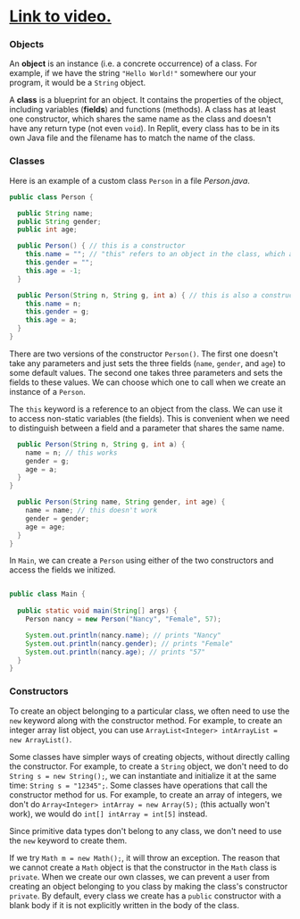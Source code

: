 # [Link to video.](TODO)

### Objects

An **object** is an instance (i.e. a concrete occurrence) of a class. For example, if we have the string `"Hello World!"` somewhere our your program, it would be a `String` object. 

A **class** is a blueprint for an object. It contains the properties of the object, including variables (**fields**) and functions (methods). A class has at least one constructor, which shares the same name as the class and doesn't have any return type (not even `void`). In Replit, every class has to be in its own Java file and the filename has to match the name of the class.

### Classes

Here is an example of a custom class `Person` in a file *Person.java*.

```java
public class Person {

  public String name;
  public String gender;
  public int age;

  public Person() { // this is a constructor
    this.name = ""; // "this" refers to an object in the class, which allows us to access the fields
    this.gender = "";
    this.age = -1;
  }

  public Person(String n, String g, int a) { // this is also a constructor
    this.name = n;
    this.gender = g;
    this.age = a;
  }
} 
```

There are two versions of the constructor `Person()`. The first one doesn't take any parameters and just sets the three fields (`name`, `gender`, and `age`) to some default values. The second one takes three parameters and sets the fields to these values. We can choose which one to call when we create an instance of a `Person`.

The `this` keyword is a reference to an object from the class. We can use it to access non-static variables (the fields). This is convenient when we need to distinguish between a field and a parameter that shares the same name.

```java
  public Person(String n, String g, int a) { 
    name = n; // this works
    gender = g;
    age = a;
  }
} 
```

```java
  public Person(String name, String gender, int age) { 
    name = name; // this doesn't work
    gender = gender;
    age = age;
  }
} 
```

In `Main`, we can create a `Person` using either of the two constructors and access the fields we initized.

```java

public class Main {
	
  public static void main(String[] args) {
    Person nancy = new Person("Nancy", "Female", 57);

    System.out.println(nancy.name); // prints "Nancy"
    System.out.println(nancy.gender); // prints "Female"
    System.out.println(nancy.age); // prints "57"
  }
} 
```

### Constructors

To create an object belonging to a particular class, we often need to use the `new` keyword along with the constructor method. For example, to create an integer array list object, you can use `ArrayList<Integer> intArrayList = new ArrayList()`. 

Some classes have simpler ways of creating objects, without directly calling the constructor. For example, to create a `String` object, we don't need to do `String s = new String();`, we can instantiate and initialize it at the same time: `String s = "12345";`. Some classes have operations that call the constructor method for us. For example, to create an array of integers, we don't do `Array<Integer> intArray = new Array(5);` (this actually won't work), we would do `int[] intArray = int[5]` instead.

Since primitive data types don't belong to any class, we don't need to use the `new` keyword to create them.

If we try `Math m = new Math();`, it will throw an exception. The reason that we cannot create a `Math` object is that the constructor in the `Math` class is `private`. When we create our own classes, we can prevent a user from creating an object belonging to you class by making the class's constructor `private`. By default, every class we create has a `public` constructor with a blank body if it is not explicitly written in the body of the class.
